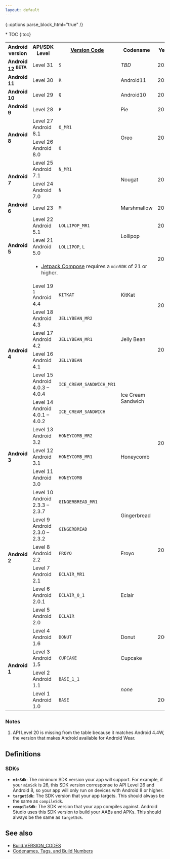 ```yaml
---
layout: default
---
```

{::options parse_block_html="true" /}

<div id="compact-toc">
* TOC
{:toc}
</div>

<table class="full-width">
  <tr>
    <th>Android version</th>
    <th>API/SDK Level</th>
    <th><a href="https://developer.android.com/reference/kotlin/android/os/Build.VERSION_CODES">Version Code</a></th>
    <th>Codename</th>
    <th>Year</th>
  </tr>
  <tr>
    <td><b>Android 12 <sup class="beta">BETA</sup></b></td>
    <td>Level 31</td>
    <td><code>S</code></td>
    <td><i>TBD</i></td>
    <td>2021</td>
  </tr>
  <tr>
    <td><b>Android 11</b></td>
    <td>Level 30</td>
    <td><code>R</code></td>
    <td>Android11</td>
    <td>2020</td>
  </tr>
  <tr>
    <td><b>Android 10</b></td>
    <td>Level 29</td>
    <td><code>Q</code></td>
    <td>Android10</td>
    <td>2019</td>
  </tr>
  <tr>
    <td><b>Android 9</b></td>
    <td>Level 28</td>
    <td><code>P</code></td>
    <td>Pie</td>
    <td>2018</td>
  </tr>
  <tr>
    <td rowspan="2"><b>Android 8</b></td>
    <td>Level 27 <span class="subversion">Android 8.1</span></td>
    <td><code>O_MR1</code></td>
    <td rowspan="2">Oreo</td>
    <td rowspan="2">2017</td>
  </tr>
  <tr>
    <td>Level 26 <span class="subversion">Android 8.0</span></td>
    <td><code>O</code></td>
  </tr>
  <tr>
    <td rowspan="2"><b>Android 7</b></td>
    <td>Level 25 <span class="subversion">Android 7.1</span></td>
    <td><code>N_MR1</code></td>
    <td rowspan="2">Nougat</td>
    <td rowspan="2">2016</td>
  </tr>
  <tr>
    <td>Level 24 <span class="subversion">Android 7.0</span></td>
    <td><code>N</code></td>
  </tr>
  <tr>
    <td><b>Android 6</b></td>
    <td>Level 23</td>
    <td><code>M</code></td>
    <td>Marshmallow</td>
    <td>2015</td>
  </tr>
  <tr>
    <td rowspan="3"><b>Android 5</b></td>
    <td>Level 22 <span class="subversion">Android 5.1</span></td>
    <td><code>LOLLIPOP_MR1</code></td>
    <td rowspan="2">Lollipop</td>
    <td>2015</td>
  </tr>
  <tr>
    <td>Level 21 <span class="subversion">Android 5.0</span></td>
    <td><code>LOLLIPOP</code>, <code>L</code></td>
    <td rowspan="2">2014</td>
  </tr>
  <tr class="table-notes"><td colspan="3">
    <ul>
      <li><a href="https://developer.android.com/jetpack/compose">Jetpack Compose</a> requires a <code>minSDK</code> of 21 or higher.</li>
    </ul>
  </td></tr>
  <tr>
    <td rowspan="6"><b>Android 4</b></td>
    <td>Level 19 <sup>1</sup> <span class="subversion">Android 4.4</span></td>
    <td><code>KITKAT</code></td>
    <td>KitKat</td>
    <td rowspan="2">2013</td>
  </tr>
  <tr>
    <td>Level 18 <span class="subversion">Android 4.3</span></td>
    <td><code>JELLYBEAN_MR2</code></td>
    <td rowspan="3">Jelly Bean</td>
  </tr>
  <tr>
    <td>Level 17 <span class="subversion">Android 4.2</span></td>
    <td><code>JELLYBEAN_MR1</code></td>
    <td rowspan="2">2012</td>
  </tr>
  <tr>
    <td>Level 16 <span class="subversion">Android 4.1</span></td>
    <td><code>JELLYBEAN</code></td>
  </tr>
  <tr>
    <td>Level 15 <span class="subversion">Android 4.0.3 – 4.0.4</span></td>
    <td><code>ICE_CREAM_SANDWICH_MR1</code></td>
    <td rowspan="2">Ice Cream Sandwich</td>
    <td rowspan="6">2011</td>
  </tr>
  <tr>
    <td>Level 14 <span class="subversion">Android 4.0.1 – 4.0.2</span></td>
    <td><code>ICE_CREAM_SANDWICH</code></td>
  </tr>
  <tr>
    <td rowspan="3"><b>Android 3</b></td>
    <td>Level 13 <span class="subversion">Android 3.2</span></td>
    <td><code>HONEYCOMB_MR2</code></td>
    <td rowspan="3">Honeycomb</td>
  </tr>
  <tr>
    <td>Level 12 <span class="subversion">Android 3.1</span></td>
    <td><code>HONEYCOMB_MR1</code></td>
  </tr>
  <tr>
    <td>Level 11 <span class="subversion">Android 3.0</span></td>
    <td><code>HONEYCOMB</code></td>
  </tr>
  <tr>
    <td rowspan="6"><b>Android 2</b></td>
    <td>Level 10 <span class="subversion">Android 2.3.3 – 2.3.7</span></td>
    <td><code>GINGERBREAD_MR1</code></td>
    <td rowspan="2">Gingerbread</td>
  </tr>
  <tr>
    <td>Level 9 <span class="subversion">Android 2.3.0 – 2.3.2</span></td>
    <td><code>GINGERBREAD</code></td>
    <td rowspan="3">2010</td>
  </tr>
  <tr>
    <td>Level 8 <span class="subversion">Android 2.2</span></td>
    <td><code>FROYO</code></td>
    <td>Froyo</td>
  </tr>
  <tr>
    <td>Level 7 <span class="subversion">Android 2.1</span></td>
    <td><code>ECLAIR_MR1</code></td>
    <td rowspan="3">Eclair</td>
  </tr>
  <tr>
    <td>Level 6 <span class="subversion">Android 2.0.1</span></td>
    <td><code>ECLAIR_0_1</code></td>
    <td rowspan="5">2009</td>
  </tr>
  <tr>
    <td>Level 5 <span class="subversion">Android 2.0</span></td>
    <td><code>ECLAIR</code></td>
  </tr>
  <tr>
    <td rowspan="4"><b>Android 1</b></td>
    <td>Level 4 <span class="subversion">Android 1.6</span></td>
    <td><code>DONUT</code></td>
    <td>Donut</td>
  </tr>
  <tr>
    <td>Level 3 <span class="subversion">Android 1.5</span></td>
    <td><code>CUPCAKE</code></td>
    <td>Cupcake</td>
  </tr>
  <tr>
    <td>Level 2 <span class="subversion">Android 1.1</span></td>
    <td><code>BASE_1_1</code></td>
    <td rowspan="2"><i>none</i></td>
  </tr>
  <tr>
    <td>Level 1 <span class="subversion">Android 1.0</span></td>
    <td><code>BASE</code></td>
    <td>2008</td>
  </tr>
</table>

### Notes

1. API Level 20 is missing from the table because it matches Android 4.4W, the version that makes Android available for Android Wear.

## Definitions

### SDKs

* **`minSdk`**: The minimum SDK version your app will support. For example, if your `minSdk` is 26, this SDK version corresponse to API Level 26 and Android 8, so your app will only run on devices with Android 8 or higher.
* **`targetSdk`**: The SDK version that your app targets. This should always be the same as `compileSdk`.
* **`compileSdk`**: The SDK version that your app compiles against. Android Studio uses this SDK version to build your AABs and APKs. This should always be the same as `targetSdk`.

## See also

* [Build.VERSION_CODES](https://developer.android.com/reference/android/os/Build.VERSION_CODES)
* [Codenames, Tags, and Build Numbers](https://source.android.com/setup/start/build-numbers)
